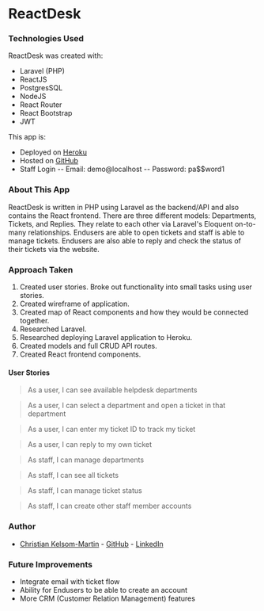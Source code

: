 ReactDesk
======

### Technologies Used

ReactDesk was created with:

- Laravel (PHP)
- ReactJS
- PostgresSQL
- NodeJS
- React Router
- React Bootstrap
- JWT

This app is:

- Deployed on [Heroku](https://reactdesk.herokuapp.com/)
- Hosted on [GitHub](https://github.com/ekahialoha/reactdesk)
- Staff Login
-- Email: demo@localhost
-- Password: pa$$word1


### About This App

ReactDesk is written in PHP using Laravel as the backend/API and also contains the React frontend. There are three different models: Departments, Tickets, and Replies. They relate to each other via Laravel's Eloquent on-to-many relationships. Endusers are able to open tickets and staff is able to manage tickets. Endusers are also able to reply and check the status of their tickets via the website.


### Approach Taken

1. Created user stories. Broke out functionality into small tasks using user stories.
2. Created wireframe of application.
3. Created map of React components and how they would be connected together.
4. Researched Laravel.
5. Researched deploying Laravel application to Heroku.
6. Created models and full CRUD API routes.
7. Created React frontend components.

#### User Stories
 > As a user, I can see available helpdesk departments

 > As a user, I can select a department and open a ticket in that department

 > As a user, I can enter my ticket ID to track my ticket

 > As a user, I can reply to my own ticket

 > As staff, I can manage departments

 > As staff, I can see all tickets

 > As staff, I can manage ticket status

 > As staff, I can create other staff member accounts


### Author

- [Christian Kelsom-Martin](https://www.chriskelsom.com) - [GitHub](https://github.com/ekahialoha) - [LinkedIn](https://www.linkedin.com/in/ckelsom-martin/)


### Future Improvements

- Integrate email with ticket flow
- Ability for Endusers to be able to create an account
- More CRM (Customer Relation Management) features

